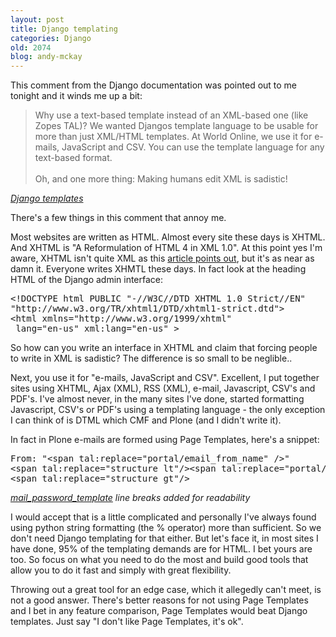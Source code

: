 ```yaml
---
layout: post
title: Django templating
categories: Django
old: 2074
blog: andy-mckay
---
```

<p>This comment from the Django documentation was pointed out to me tonight and it winds me up a bit:</p>
<blockquote>
Why use a text-based template instead of an XML-based one (like Zopes TAL)? We wanted Djangos template language to be usable for more than just XML/HTML templates. At World Online, we use it for e-mails, JavaScript and CSV. You can use the template language for any text-based format.
<br /><br />
Oh, and one more thing: Making humans edit XML is sadistic!
</blockquote>
<cite><a href="http://www.djangoproject.com/documentation/templates/">Django templates</a></cite>
<p>There's a few things in this comment that annoy me.</p>
<p>Most websites are written as HTML. Almost every site these days is XHTML. And XHTML is "A Reformulation of HTML 4 in XML 1.0". At this point yes I'm aware, XHTML isn't quite XML as this <a href="http://webkit.org/blog/68/understanding-html-xml-and-xhtml/">article points out</a>, but it's as near as damn it. Everyone writes XHMTL these days. In fact look at the heading HTML of the Django admin interface:</p>
<pre>
&lt;!DOCTYPE html PUBLIC "-//W3C//DTD XHTML 1.0 Strict//EN" 
"http://www.w3.org/TR/xhtml1/DTD/xhtml1-strict.dtd"&gt;
&lt;html xmlns="http://www.w3.org/1999/xhtml"
 lang="en-us" xml:lang="en-us" &gt;
</pre>
<p>So how can you write an interface in XHTML and claim that forcing people to write in XML is sadistic? The difference is so small to be neglible..</p>
<p>Next, you use it for "e-mails, JavaScript and CSV". Excellent, I put together sites using XHTML, Ajax (XML), RSS (XML), e-mail, Javascript, CSV's and PDF's. I've almost never, in the many sites I've done, started formatting Javascript, CSV's or PDF's using a templating language - the only exception I can think of is DTML which CMF and Plone (and I didn't write it).</p>
<p>In fact in Plone e-mails are formed using Page Templates, here's a snippet:</p>
<pre>
From: "&lt;span tal:replace="portal/email_from_name" /&gt;" 
&lt;span tal:replace="structure lt"/&gt;&lt;span tal:replace="portal/email_from_address" /&gt;
&lt;span tal:replace="structure gt"/&gt;
</pre>
<cite><a href="https://svn.plone.org/svn/plone/CMFPlone/branches/2.5/skins/plone_templates/mail_password_template.pt">mail_password_template</a> line breaks added for readability</cite>
<p>I would accept that is a little complicated and personally I've always found using python string formatting (the % operator) more than sufficient. So we don't need Django templating for that either. But let's face it, in most sites I have done, 95% of the templating demands are for HTML. I bet yours are too. So focus on what you need to do the most and build good tools that allow you to do it fast and simply with great flexibility.</p>
<p>Throwing out a great tool for an edge case, which it allegedly can't meet, is not a good answer. There's better reasons for not using Page Templates and I bet in any feature comparison, Page Templates would beat Django templates. Just say "I don't like Page Templates, it's ok".</p>